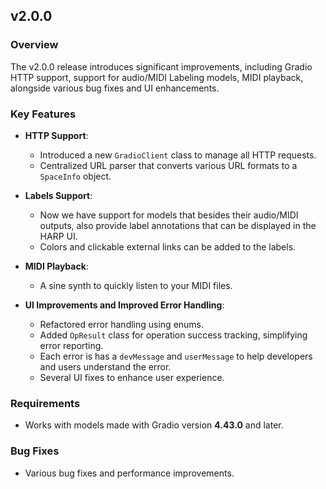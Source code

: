 ## v2.0.0
### Overview
The v2.0.0 release introduces significant improvements, including Gradio HTTP support, support for audio/MIDI Labeling models, MIDI playback, alongside various bug fixes and UI enhancements.

### Key Features
- **HTTP Support**: 
  - Introduced a new `GradioClient` class to manage all HTTP requests.
  - Centralized URL parser that converts various URL formats to a `SpaceInfo` object.

- **Labels Support**:
  - Now we have support for models that besides their audio/MIDI outputs, also provide label annotations that can be displayed in the HARP UI.
  - Colors and clickable external links can be added to the labels.

- **MIDI Playback**:
  - A sine synth to quickly listen to your MIDI files.

- **UI Improvements and Improved Error Handling**:
  - Refactored error handling using enums.
  - Added `OpResult` class for operation success tracking, simplifying error reporting.
  - Each error is has a `devMessage` and `userMessage` to help developers and users understand the error.
  - Several UI fixes to enhance user experience.

### Requirements
- Works with models made with Gradio version **4.43.0** and later.

### Bug Fixes
- Various bug fixes and performance improvements.